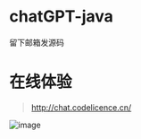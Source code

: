 # chatGPT-java
留下邮箱发源码
# 在线体验
> http://chat.codelicence.cn/

![image](https://user-images.githubusercontent.com/26396233/222653294-fe6fb156-333c-4348-bece-78a22a47bd6f.png)
